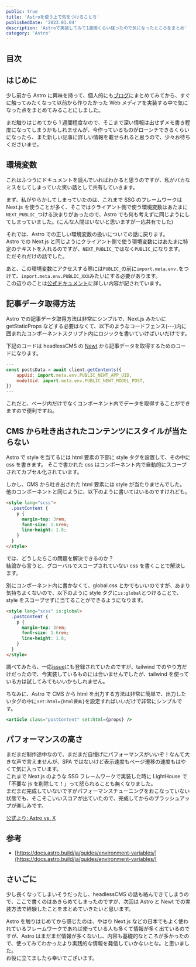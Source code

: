 ```yaml
---
public: true
title: 'Astroを使う上で気をつけることろ'
publishedDate: '2023.01.04'
description: 'Astroで実装してみて1週間くらい経ったので気になったところをまとめ'
category: 'Astro'
---
```


## 目次

## はじめに

少し前から Astro に興味を持って、個人的にも[ブログ](https://komosyu.dev/posts/11)にまとめてみてから、すぐに触ってみたくなって以前から作りたかった Web メディアを実装する中で気になった点をまとめてみることにしました。

まだ触りはじめてから 1 週間程度なので、そこまで深い情報は出せずメモ書き程度になってしまうかもしれませんが、今作っているものがローンチできるくらいになったら、また新しい記事に詳しい情報を載せられると思うので、少々お待ちくださいませ。

## 環境変数

これはふつうにドキュメントを読んでいればわかると思うのですが、私がバカなミスをしてしまっていた笑い話として共有していきます。

まず、私がやらかしてしまっていたのは、これまで SSG のフレームワークは Next.js を使うことが多く、そこではクライアント側で使う環境変数はあたまに`NEXT_PUBLIC_`つける決まりがあったので、Astro でも何も考えずに同じようにしてしまっていました。(こんな人間はいないと思いますが一応共有でした)

それでは、Astro での正しい環境変数の扱いについての話に戻ります。  
Astro での Next.js と同じようにクライアント側で使う環境変数にはあたまに特定のテキストを入れるのですが、`NEXT_PUBLIC_`ではなく`PUBLIC_`になります。  
ただそれだけの話でした。

あと、この環境変数にアクセスする際には`PUBLIC_`の前に`import.meta.env.`をつけて、`import.meta.env.PUBLIC_XXX`みたいにする必要があります。  
この辺りのことは[公式ドキュメント](https://docs.astro.build/ja/guides/environment-variables/)に詳しい内容が記されています。

## 記事データ取得方法

Astro での記事データ取得方法は非常にシンプルで、Next.js みたいに getStaticProps などする必要はなくて、以下のようなコードフェンス(---)内に囲まれたコンポーネントスクリプト内にロジックを書いていけばいいだけです。

下記のコードは headlessCMS の [Newt](https://www.newt.so/) から記事データを取得するためのコードになります。

```js
---
const postsData = await client.getContents({
    appUid: import.meta.env.PUBLIC_NEWT_APP_UID,
    modelUid: import.meta.env.PUBLIC_NEWT_MODEL_POST,
})
---
```

これだと、ページ内だけでなくコンポーネント内でデータを取得することができますので便利ですね。

## CMS から吐き出されたコンテンツにスタイルが当たらない

Astro で style を当てるには html 要素の下部に style タグを設置して、その中に css を書きます。
そこで書かれた css はコンポーネント内で自動的にスコープされてカプセル化されています。

しかし、CMS から吐き出された html 要素には style が当たりませんでした。  
他のコンポーネントと同じように、以下のように書いてはいるのですけれども。

```html
<style lang="scss">
  .postContent {
    p {
      margin-top: 3rem;
      font-size: 1.6rem;
      line-height: 1.8;
    }
  }
</style>
```

では、どうしたらこの問題を解決できるのか？  
結論から言うと、グローバルでスコープされていない css を書くことで解決します。

別にコンポーネント内に書かなくて、global.css とかでもいいのですが、あまり気持ちよくないので、以下のように style タグに`is:global`とつけることで、style をスコープせずに当てることができるようになります。

```html
<style lang="scss" is:global>
  .postContent {
    p {
      margin-top: 3rem;
      font-size: 1.6rem;
      line-height: 1.8;
    }
  }
</style>
```

調べてみたら、一応[issue](https://github.com/withastro/astro/issues/4380)にも登録されていたのですが、tailwind でのやり方だけだったので、今実装しているものには合いませんでしたが、tailwind を使っている方は試してみてもいいかもしれません。

ちなみに、Astro で CMS から html を出力する方法は非常に簡単で、出力したいタグの中に`set:html={html要素}`を設定すればいいだけで非常にシンプルです。

```jsx
<article class="postContent" set:html={props} />
```

## パフォーマンスの高さ

まだまだ制作途中なので、まだまだ自慢げにパフォーマンスがいいぞ！なんて大きな声で言えませんが、SPA ではないけど表示速度もページ遷移の速度もはやくて気に入っています。  
これまで Next.js のような SSG フレームワークで実装した時に LightHouse で「不要な js を削除して！」って怒られることも無くなりました。  
まだまだ完成していないですがパフォーマンスチューニングをおこなっていない状態でも、そこそこいいスコアが出ていたので、完成してからのブラッシュアップが楽しみです。

[公式より: Astro vs. X](https://docs.astro.build/ja/comparing-astro-vs-other-tools/)

## 参考

- [https://docs.astro.build/ja/guides/environment-variables/](https://docs.astro.build/ja/guides/environment-variables/)

## さいごに

少し長くなってしまいそうだったし、headlessCMS の話も絡んできてしまうので、ここで書くのはあきらめてしまったのですが、次回は Astro と Newt での実装方法で経験したことをまとめていきたいと思います。

Astro を触りはじめてから感じたのは、やはり Next.js などの日本でもよく使われているフレームワークであれば使っている人も多くて情報が多く出ているのですが、Astro はまだまだ情報が多くないし、内容も基礎的なところが多かったので、使ってみてわかったより実践的な情報を発信していかないとな。と思いました。  
お役に立てましたら幸いでございます。
